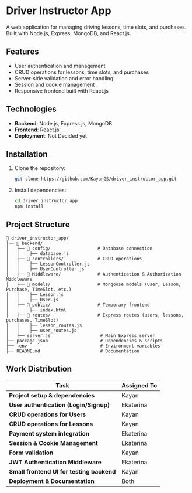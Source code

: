 # Driver Instructor App

A web application for managing driving lessons, time slots, and purchases. Built with Node.js, Express, MongoDB, and React.js.

## Features
- User authentication and management
- CRUD operations for lessons, time slots, and purchases
- Server-side validation and error handling
- Session and cookie management
- Responsive frontend built with React.js

## Technologies
- **Backend**: Node.js, Express.js, MongoDB
- **Frontend**: React.js
- **Deployment**: Not Decided yet

## Installation
1. Clone the repository:
   ```bash
   git clone https://github.com/KayanGS/driver_instructor_app.git
   ```
2. Install dependencies:
   ```bash
   cd driver_instructor_app
   npm install
   ```

## Project Structure
```
📂 driver_instructor_app/
│── 📂 backend/
│   ├── 📂 config/                  # Database connection
│   │    ├── database.js
│   ├── 📂 controllers/             # CRUD operations
│   │    ├── LessonController.js
│   │    ├── UserController.js
│   ├── 📂 Middleware/              # Authentication & Authorization Middleware  
│   ├── 📂 models/                  # Mongoose models (User, Lesson, Purchase, TimeSlot, etc.)
│   │    ├── Lesson.js
│   │    ├── User.js
│   ├── 📂 public/                  # Temporary frontend
│        ├── index.html
│   ├── 📂 routes/                  # Express routes (users, lessons, purchases, TimeSlot)
│   │    ├── lesson_routes.js   
│   │    ├── user_routes.js
│   ├── server.js                   # Main Express server
├── package.json                    # Dependencies & scripts    
├── .env                            # Environment variables
├── README.md                       # Documentation
```

## Work Distribution
| Task                                      | Assigned To |
|-------------------------------------------|-------------|
| **Project setup & dependencies**          | Kayan       |
| **User authentication (Login/Signup)**    | Ekaterina   |
| **CRUD operations for Users**             | Kayan       |
| **CRUD operations for Lessons**           | Kayan       |
| **Payment system integration**            | Ekaterina   |
| **Session & Cookie Management**           | Ekaterina   |
| **Form validation**                       | Kayan       |
| **JWT Authentication Middleware**         | Ekaterina   |
| **Small frontend UI for testing backend** | Kayan       |
| **Deployment & Documentation**            | Both        |

